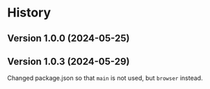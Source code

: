 # History

## Version 1.0.0 (2024-05-25)

## Version 1.0.3 (2024-05-29)
Changed package.json so that `main` is not used, but `browser` instead.
